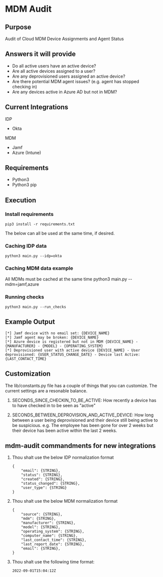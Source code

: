 # MDM Audit

## Purpose
Audit of Cloud MDM Device Assignments and Agent Status

## Answers it will provide
- Do all active users have an active device?
- Are all active devices assigned to a user?
- Are any deprovisioned users assigned an active device?
- Are there potential MDM agent issues? (e.g. agent has stopped checking in)
- Are any devices active in Azure AD but not in MDM?

## Current Integrations
IDP
- Okta

MDM
- Jamf
- Azure (Intune)

## Requirements
- Python3
- Python3 pip

## Execution

### Install requirements
    pip3 install -r requirements.txt

The below can all be used at the same time, if desired.

### Caching IDP data
    python3 main.py --idp=okta

### Caching MDM data example
All MDMs must be cached at the same time
    python3 main.py --mdm=jamf,azure

### Running checks
    python3 main.py --run_checks

## Example Output

    [*] Jamf device with no email set: {DEVICE_NAME}
    [*] Jamf agent may be broken: {DEVICE_NAME}
    [*] Azure device is registered but not in MDM {DEVICE_NAME} - {MANUFACTURER} - {MODEL} - {OPERATING_SYSTEM}
    [*] Deprovisioned user with active device {DEVICE_NAME} - User deprovisioned: {USER_STATUS_CHANGE_DATE} - Device last Active: {LAST_CONTACT_TIME}

## Customization

The lib/constants.py file has a couple of things that you can customize.  The current settings are a resonable balance.

1. SECONDS_SINCE_CHECKIN_TO_BE_ACTIVE: How recently a device has to have checked in to be seen as "active"

2. SECONDS_BETWEEN_DEPROVISION_AND_ACTIVE_DEVICE: How long between a user being deprovisioned and their device still being active to be suspicious.  e.g. The employee has been gone for over 2 weeks but their device has been active within the last 2 weeks.


## mdm-audit commandments for new integrations

1. Thou shalt use the below IDP normalization format

    ```
    {
        "email": {STRING},
        "status": {STRING},
        "created": {STRING},
        "status_changed": {STRING},
        "user_type": {STRING}
    }
    ```

2. Thou shalt use the below MDM normalization format

    ```
    {
        "source": {STRING},
        "mdm": {STRING},
        "manufacturer": {STRING},
        "model": {STRING},
        "operating_system": {STRING},
        "computer_name": {STRING},
        "last_contact_time": {STRING},
        "last_report_date": {STRING},
        "email": {STRING},
    }
    ```

3. Thou shalt use the following time format:  

    ```2022-09-01T15:04:12Z```